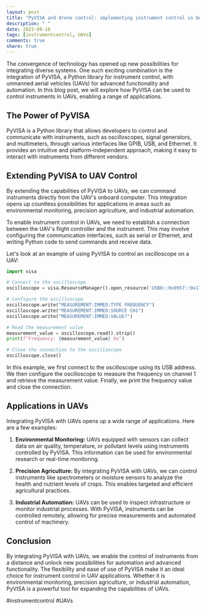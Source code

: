 ```yaml
---
layout: post
title: "PyVISA and drone control: implementing instrument control in UAVs"
description: " "
date: 2023-09-18
tags: [instrumentcontrol, UAVs]
comments: true
share: true
---
```


The convergence of technology has opened up new possibilities for integrating diverse systems. One such exciting combination is the integration of PyVISA, a Python library for instrument control, with unmanned aerial vehicles (UAVs) for advanced functionality and automation. In this blog post, we will explore how PyVISA can be used to control instruments in UAVs, enabling a range of applications.

## The Power of PyVISA

PyVISA is a Python library that allows developers to control and communicate with instruments, such as oscilloscopes, signal generators, and multimeters, through various interfaces like GPIB, USB, and Ethernet. It provides an intuitive and platform-independent approach, making it easy to interact with instruments from different vendors.

## Extending PyVISA to UAV Control

By extending the capabilities of PyVISA to UAVs, we can command instruments directly from the UAV's onboard computer. This integration opens up countless possibilities for applications in areas such as environmental monitoring, precision agriculture, and industrial automation.

To enable instrument control in UAVs, we need to establish a connection between the UAV's flight controller and the instrument. This may involve configuring the communication interfaces, such as serial or Ethernet, and writing Python code to send commands and receive data.

Let's look at an example of using PyVISA to control an oscilloscope on a UAV:

```python
import visa

# Connect to the oscilloscope
oscilloscope = visa.ResourceManager().open_resource('USB0::0x0957::0x179B::MY53084002::INSTR')

# Configure the oscilloscope
oscilloscope.write("MEASUREMENT:IMMED:TYPE FREQUENCY")
oscilloscope.write("MEASUREMENT:IMMED:SOURCE CH1")
oscilloscope.write("MEASUREMENT:IMMED:VALUE?")

# Read the measurement value
measurement_value = oscilloscope.read().strip()
print(f"Frequency: {measurement_value} Hz")

# Close the connection to the oscilloscope
oscilloscope.close()
```

In this example, we first connect to the oscilloscope using its USB address. We then configure the oscilloscope to measure the frequency on channel 1 and retrieve the measurement value. Finally, we print the frequency value and close the connection.

## Applications in UAVs

Integrating PyVISA with UAVs opens up a wide range of applications. Here are a few examples:

1. **Environmental Monitoring:** UAVs equipped with sensors can collect data on air quality, temperature, or pollutant levels using instruments controlled by PyVISA. This information can be used for environmental research or real-time monitoring.

2. **Precision Agriculture:** By integrating PyVISA with UAVs, we can control instruments like spectrometers or moisture sensors to analyze the health and nutrient levels of crops. This enables targeted and efficient agricultural practices.

3. **Industrial Automation:** UAVs can be used to inspect infrastructure or monitor industrial processes. With PyVISA, instruments can be controlled remotely, allowing for precise measurements and automated control of machinery.

## Conclusion

By integrating PyVISA with UAVs, we enable the control of instruments from a distance and unlock new possibilities for automation and advanced functionality. The flexibility and ease of use of PyVISA make it an ideal choice for instrument control in UAV applications. Whether it is environmental monitoring, precision agriculture, or industrial automation, PyVISA is a powerful tool for expanding the capabilities of UAVs.

#instrumentcontrol #UAVs